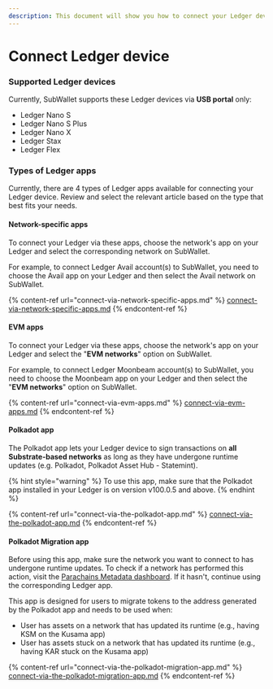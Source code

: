 ```yaml
---
description: This document will show you how to connect your Ledger device to SubWallet.
---
```


# Connect Ledger device

### Supported Ledger devices

Currently, SubWallet supports these Ledger devices via **USB portal** only:

* Ledger Nano S
* Ledger Nano S Plus
* Ledger Nano X
* Ledger Stax
* Ledger Flex

### Types of Ledger apps

Currently, there are 4 types of Ledger apps available for connecting your Ledger device. Review and select the relevant article based on the type that best fits your needs.

#### Network-specific apps

To connect your Ledger via these apps, choose the network's app on your Ledger and select the corresponding network on SubWallet.

For example, to connect Ledger Avail account(s) to SubWallet, you need to choose the Avail app on your Ledger and then select the Avail network on SubWallet.

{% content-ref url="connect-via-network-specific-apps.md" %}
[connect-via-network-specific-apps.md](connect-via-network-specific-apps.md)
{% endcontent-ref %}

#### EVM apps

To connect your Ledger via these apps, choose the network's app on your Ledger and select the "**EVM networks**" option on SubWallet.

For example, to connect Ledger Moonbeam account(s) to SubWallet, you need to choose the Moonbeam app on your Ledger and then select the "**EVM networks**" option on SubWallet.

{% content-ref url="connect-via-evm-apps.md" %}
[connect-via-evm-apps.md](connect-via-evm-apps.md)
{% endcontent-ref %}

#### Polkadot app

The Polkadot app lets your Ledger device to sign transactions on **all Substrate-based networks** as long as they have undergone runtime updates (e.g. Polkadot, Polkadot Asset Hub - Statemint).

{% hint style="warning" %}
To use this app, make sure that the Polkadot app installed in your Ledger is on version v100.0.5 and above.
{% endhint %}

{% content-ref url="connect-via-the-polkadot-app.md" %}
[connect-via-the-polkadot-app.md](connect-via-the-polkadot-app.md)
{% endcontent-ref %}

#### Polkadot Migration app

Before using this app, make sure the network you want to connect to has undergone runtime updates. To check if a network has performed this action, visit the [Parachains Metadata dashboard](https://dashboards.data.paritytech.io/metadata.html). If it hasn't, continue using the corresponding Ledger app.

This app is designed for users to migrate tokens to the address generated by the Polkadot app and needs to be used when:

* User has assets on a network that has updated its runtime (e.g., having KSM on the Kusama app)
* User has assets stuck on a network that has updated its runtime (e.g., having KAR stuck on the Kusama app)

{% content-ref url="connect-via-the-polkadot-migration-app.md" %}
[connect-via-the-polkadot-migration-app.md](connect-via-the-polkadot-migration-app.md)
{% endcontent-ref %}
